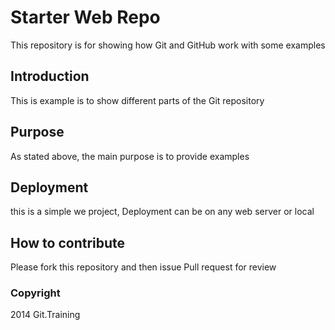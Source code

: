 # Starter Web Repo 

This repository is for showing how Git and GitHub work with some examples

## Introduction

This is example is to show different parts of the Git repository

## Purpose

As stated above, the main purpose is to provide examples 

## Deployment

this is a simple we project, Deployment can be on any web server or local

## How to contribute

Please fork this repository and then issue Pull request for review

### Copyright

2014 Git.Training